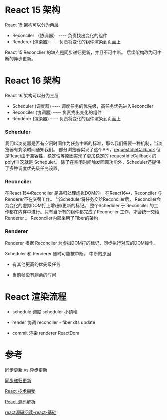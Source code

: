 

#  React 15 架构

React 15 架构可以分为两层

* Reconciler （协调器） ---- 负责找出变化的组件
* Renderer (渲染器) ---- 负责将变化的组件渲染到页面上

React 15 Reconclier 的缺点是同步递归更新，并且不可中断。 后续架构改为可中断的异步更新。


#  React 16 架构

React 16 架构可以分为三层

* Scheduler (调度器) ---- 调度任务的优先级，高任务优先进入Reconciler 
* Reconciler (协调器) ---- 负责找出变化的组件
* Renderer (渲染器) ---- 负责将变化的组件渲染到页面上

### Scheduler 

我们以浏览器是否有空闲时间作为任务中断的标准，那么我们需要一种机制，当浏览器有剩余时间通知我们。
部分浏览器实现了这个API，[requestIdleCallback](https://developer.mozilla.org/zh-CN/docs/Web/API/Window/requestIdleCallback)
但是React由于兼容性，稳定性等原因实现了更加稳定的 requestIdleCallback 的 polyfill 这就是 Scheduler。
除了在空闲时间触发回调功能外，Scheduler还提供了多种调度优先级任务设置。

### Reconciler

在React 15中Reconciler 是递归处理虚拟DOM的。 在React16中，Reconciler 与 Renderer不在交替工作。 当Scheduler将任务交给Reconciler后，
Reconciler会为变化的虚拟DOM打上增/删/更新的标记。
整个Scheduler 于 Reconciler 的工作都在内存中进行。只有当所有的组件都完成了Reconciler 工作，才会统一交给 Renderer 。
Reconciler内部采用了Fiber的架构

### Renderer

Renderer 根据 Reconciler 为虚拟DOM打的标记，同步执行对应的DOM操作。

Scheduler 和 Renderer 随时可能被中断。 中断的原因

* 有其他更高的优先级任务

* 当前帧没有剩余的时间 


# React 渲染流程

* schedule 调度 scheduler 小顶堆

* render 协调 reconciler - fiber dfs update 

* commit 渲染 renderer ReactDom 

# 参考

[同步更新 vs 异步更新](https://codesandbox.io/s/concurrent-3h48s?file=/src/index.js)

[同步递归更新](https://codesandbox.io/s/fervent-sutherland-pf7sg?file=/src/App.js)

[React 技术揭秘](https://react.iamkasong.com/)

[React 源码解析](https://react.jokcy.me/)

[react源码阅读-react-基础](https://www.tangdingblog.cn/blog/react/reactCode-react-1-2019-12-01/)
